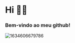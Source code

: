 # Hi 🤙🏽

### Bem-vindo ao meu github!

![1634606679786](https://user-images.githubusercontent.com/38757479/160216939-2777b0b9-767c-43f4-92f4-11d183ade07d.jpeg)


<!--
**laspbr/laspbr** is a ✨ _special_ ✨ repository because its `README.md` (this file) appears on your GitHub profile.

Here are some ideas to get you started:

- 🔭 I’m currently working on ...
- 🌱 I’m currently learning ...
- 👯 I’m looking to collaborate on ...
- 🤔 I’m looking for help with ...
- 💬 Ask me about ...
- 📫 How to reach me: ...
- 😄 Pronouns: ...
- ⚡ Fun fact: ...
-->
